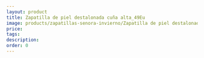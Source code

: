 ```yaml
---
layout: product
title: Zapatilla de piel destalonada cuña alta_49Eu
image: products/zapatillas-senora-invierno/Zapatilla de piel destalonada cuña alta_49Eu.jpeg
price: 
tags: 
description: 
order: 0
---
```

